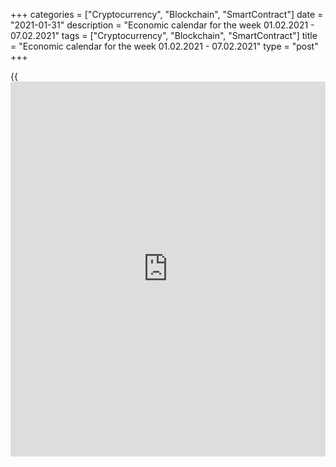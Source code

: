 +++
categories = ["Cryptocurrency", "Blockchain", "SmartContract"]
date = "2021-01-31"
description = "Economic calendar for the week 01.02.2021 - 07.02.2021"
tags = ["Cryptocurrency", "Blockchain", "SmartContract"]
title = "Economic calendar for the week 01.02.2021 - 07.02.2021"
type = "post"
+++

{{<iframe id="large-banner" src="https://www.bounty.group/#slide=9.0" width="100%" height="600" scrolling="no" style="border: 0px solid rgb(216, 221, 230); border-radius: 3px;">}}

2021-01-31

2021-01-31

Economic [calendar](https://www.fintechee.com/web-trader/) for the week 01.02.2021 – 07.02.2021Jana Kane

##  **Review of the main events of the Forex economic [calendar](https://www.fintechee.com/web-trader/) for the
next trading week (01.02.2021 – 07.02.2021)**

 **Trading on key Forex [news](https://www.letsplayfx.com/blog/forex-news-website/): next week we are expecting the publication
of important macro statistics from the US, Germany, Eurozone, New
Zealand, Australia, Canada and the results of the meetings of the
central banks of Australia, Great Britain, as well as the publication on
Friday of monthly data from the American labor market** , which has a
decisive importance (along with inflationary indicators and GDP data)
for the Fed when making decisions on monetary [policy](https://www.fintechee.com/policy/).

The world stock markets declined last week. Last Wednesday, US stock
indices suffered massive one-day losses comparable to the fall in
October amid heightened concerns about problems with the distribution of
coronavirus vaccines. The S&P 500 index fell 3% on Wednesday, reaching a
local intraday low near 3715.0.

Negative dynamics and [investor](https://www.fintechee.com/tutorial-for-forex-trading/investor-mode/) fears also had a negative impact on
commodity markets, in particular on oil prices, which were unable to
develop an upward trend, despite a significant drop in commercial oil
reserves in the United States last week.

Investors remain worried about the rise in the number of coronavirus
infections in Europe and Asia, new quarantine restrictions, as well as
protracted negotiations in the US Congress over a $1.9 trillion economic
stimulus program.

European plans to contain the coronavirus are under threat from supply
disruptions and vaccine shortages. Market participants are concerned
that European countries may not be able to vaccinate the most vulnerable
populations and fully resume economic activity in the near future.

The dollar, on the contrary, strengthened last week. Despite the fact
that last Wednesday the Fed leaders confirmed their intention to keep
the interest rate in the range of 0.0% -0.25% and the program of asset
repurchase in the amount of $120 billion monthly, market participants
continue to discuss the likelihood of curtailing of the stimulus program
by the Fed, which also supports the dollar.

Investors are still optimistic, and stocks are aimed at further growth,
given the position of the world's largest central banks, including the
Fed, and the US government, aimed at further supporting the economy in
the context of the ongoing coronavirus pandemic.

Next week, financial market participants will pay attention to the
publication of important macro statistics from the US, Germany,
Eurozone, New Zealand, Australia, and Canada. However, their focus will
be on the meetings of the central banks of Australia, Great Britain, and
their decisions on rates, as well as the publication on Friday of the
monthly data from the American labor market, which are crucial (along
with inflation and GDP data) for the Fed in adopting decisions on
monetary [policy](https://www.fintechee.com/policy/).

 **Traders should pay attention to the publication of the following
macro indicators:**

 ***during the coming week, new events may be added to the [calendar](https://www.fintechee.com/web-trader/) and
/ or some scheduled events may be canceled**

 ****GMT time**

###  **Monday, February 1**

###  **07:00 EUR Retail sales in Germany**

Retail sales is the main consumer spending indicator in Germany showing
changes in retail sales. A high result strengthens the euro, and vice
versa, a low result weakens it. Forecast: -2.3% in December against
+1.9% (+5.6% in annual [terms](https://www.fintechee.com/terms/)) in November, +2.6% (+ 8.6% in annual
[terms](https://www.fintechee.com/terms/)) in October, -1.5 % (+7.6% in annual [terms](https://www.fintechee.com/terms/)) in September.

The data indicate a new decline in the indicator due to new lockdowns in
the context of the coronavirus pandemic. The data release is unlikely to
have a positive impact on the euro. Better-than-expected data is likely
to have a positive effect on the euro, but only in the short term.

###  **15:00** **USD Manufacturing** **PMI  from ISM**

The Institute for Supply Management (ISM) Manufacturing PMI is an
important indicator of the health of the American economy as a whole. A
result above 50 is seen as positive and strengthens the USD, one below
50 as negative for the US dollar. Forecast: 59.5 in January (against
60.7 in December, 57.5 in November, 59.3 in October, 55.4 in September,
56.0 in August, 54.2 in July, 43.1 in May , 41.5 in April, 49.1 in
March, 50.1 in February). The index value is above the level of 50 and
above the previous values, which may support the dollar in the short
term. The data above 50 indicates an acceleration of activity, which has
a positive effect on the quotes of the national currency. If the
indicator falls below the forecast, and especially below the value of
50, the dollar may fall sharply.

###  **Tuesday, February 2**

###  **03:30 AUD RBA's decision on the interest rate. RBA's accompanying
statement**

In March 2020, the RBA made 2 rate cuts bringing it to the level of
0.25% and launched a quantitative easing program. At the same time, for
3-year government bonds of Australia, the target level of yield is
0.25%. The RBA has launched a program of lending to the banking system
in the amount of at least A$ 90 billion and intends to buy bonds for A$
5 billion.

In early November, the Reserve Bank of Australia lowered its key rate
again bringing it and the target level of 3-year bonds to 0.10% from
0.25% and announced a quantitative easing program in the amount of A$
100 billion to support the country's emerging economic recovery.

Negative forecasts from economists suggest that the Australian economy
contracted 6% in 2020, the sharpest annual GDP contraction since the
Great Depression of the 1920s. The unemployment rate appears to have
risen to around 7.0% -7.5%.

Some economists have talked about Australia entering its first recession
in nearly 30 years, which could turn into a depression.

“We live in extraordinary and difficult times,” said the central bank
governor Philip Lowe. In his opinion, "further stimulation is needed."
He announced this during a press conference on March 19, when the RBA
cut the interest rate during its unscheduled meeting.

The main negative factors for the Australian economy are weak wages
growth, a weak labor market and a slowdown in growth. Annual inflation
has remained below the RBA's target range of 2-3% for four years.

Unemployment in the country has remained above the 5% level for many
years, unwilling to decline. Now the Australian economy is experiencing
difficulties due to the coronavirus pandemic, which has hit the tourism
and transport sectors hard.

It is expected that at this meeting the Central Bank of Australia will
leave the rate at the current level of 0.1%, although unexpected
decisions are possible.

In the accompanying statement, the RBA executives will explain the
reasons for the rate decision. If the RBA signals the possibility of
further easing of monetary [policy](https://www.fintechee.com/policy/) in the near future, the risks of a
further fall in the Australian dollar will increase.

###  **10:00 EUR Eurozone GDP for the 4th quarter (preliminary
estimate)**

GDP is considered an indicator of the overall health of the economy. A
growing trend in GDP is considered positive for the EUR; a low result
weakens the EUR.

Recently, macro data from the Eurozone have been indicating a gradual
recovery in the growth rate of the European economy after a sharp drop
in early 2020. However, the decision made by the EU leaders in July to
provide additional support to the economy (a package of spending on the
economic recovery of the bloc of 1.8 trillion euros was approved) will
help stabilize the economy of the Eurozone, which is on the cusp of the
deepest economic downturn since World War II as a result of quarantine
restrictions, restraint in spending by companies and consumers, as well
as a the collapse of exports.

The euro reacted positively to this decision.

However, economists forecast a -1.8% drop in Eurozone GDP in Q4 2020
(-6.0% YoY) after a 12.5% ​​rise (-4.3% in annual [terms](https://www.fintechee.com/terms/)) in the 3rd
quarter, falling by -11.8% (-14.7% in annual [terms](https://www.fintechee.com/terms/)) in the second
quarter and falling by -3.6% (-3.1% in annual [terms](https://www.fintechee.com/terms/)) in the 1st quarter
of 2020.

If the data turn out to be weaker than the preliminary estimate (-1.8%
and a decline of -6.0% in annual [terms](https://www.fintechee.com/terms/)), the euro may decline. Data
better than the first estimate may strengthen the euro in the short
term, although there is still a long way to a full recovery of the
European economy even to pre-crisis levels (quarterly growth within 0.2%
- 0.4%).

###  **21:45 NZD Change in the employment rate. Unemployment rate (data
for the 4th quarter)**

The employment rate reflects the quarterly change in the number of
employed New Zealand citizens. The growth of the indicator has a
positive impact on consumer spending, which stimulates economic growth.
A high value is positive for the NZD, while a low value is negative.
Forecast: In the 4th quarter, the number of employed citizens of New
Zealand decreased, and the employment rate fell by -0.1% (against a fall
of -0.8% in the 3rd quarter, an increase of +0.7% in the 1st quarter of
2020 and a decline of -0.4% in the second quarter).

Also at the same time, the Bureau of Statistics of New Zealand publishes
a report on the unemployment rate - an indicator that estimates the
proportion of the unemployed population to the total number of able-
bodied citizens. The growth of the indicator indicates the weakness of
the labor market, which leads to a weakening of the national economy.
The decline in the indicator is positive for the NZD. Forecast:
Unemployment in New Zealand in the 4th quarter increased to 5.6% from
4.2% in the 1st quarter of 2020, 4.0% in the 2nd quarter, 5.3% in the
3rd quarter.

Other indicators of the Bureau of Statistics NZ report are also expected
to come out with deterioration, which is likely to negatively affect the
NZD. Data worse than the forecast will have an even stronger negative
impact on the NZD.

###  **Wednesday, February 3**

###  **01:30 AUD Speech by the head of the RBA Philip Lowe**

In his speech, Philip Lowe will assess the current situation in the
Australian economy and point out further plans for the monetary [policy](https://www.fintechee.com/policy/)
of the department. Any signals from him regarding a change in the plans
of the RBA's monetary [policy](https://www.fintechee.com/policy/) will cause a sharp increase in volatility
in the AUD trading and on the Australian stock market. If he does not
touch on the topic of monetary [policy](https://www.fintechee.com/policy/), the market reaction to his speech
will be weak.

Market participants would also like to hear Lowe's views on central bank
[policy](https://www.fintechee.com/policy/) amid the ongoing coronavirus pandemic and the first recession in
Australia in 30 years.

In early November, the RBA's key interest rate was cut to a record level
of 0.1%, and the target level of yield on 3-year government bonds was
also lowered to 0.1%. The decision to lower the rate and set the current
target for government bond yields was made to support businesses and
Australian citizens amid the rapid spread of the coronavirus pandemic.

According to Lowe, "there are no serious arguments in favor of
tightening monetary [policy](https://www.fintechee.com/policy/) in the short term," and "it will be some time
before interest rates rise."

###  **10:00 EUR Consumer Price Index. Core Consumer Price Index
(preliminary release)**

Consumer Price Index (CPI) is published by Eurostat and measures the
price change of a selected basket of goods and services over a given
period. The index is a key indicator for assessing inflation and
changing purchasing habits. A positive result strengthens the EUR, a
negative one weakens it. In January 2020, the CPI index increased by
1.4% (in annual [terms](https://www.fintechee.com/terms/)), in February - by +1.2%, in March - by +0.7%, in
April - by +0.3%, in May - by +0.1%, and in October, November and
December - decreased by -0.3%, which indicates low inflationary pressure
and even a slowdown in inflation. Forecast for January: +0.4%
(annualized). If the data turns out to be worse than forecast, the euro
may fall sharply in the short term. The data better than the forecast
and / or the previous value may strengthen the euro in the short term,
despite the low value (the target level of the ECB's consumer inflation
is slightly below 2.0%).

Core Consumer Price Index (Core CPI) determines the change in prices of
a selected basket of goods and services for a given period and is a key
indicator for assessing inflation and changes in consumer preferences.
Food and energy have been excluded from this indicator to provide a more
accurate estimate. A high result strengthens the EUR, while a low result
weakens it. In January 2020, Core CPI increased by 1.1% (in annual
[terms](https://www.fintechee.com/terms/)), in February - by +1.2%, in March - by +1.0%, in April and May -
by +0.9%, and in October, November and December - by +0.2%. If the data
for January turns out to be worse than the previous value or forecast,
this may negatively affect the euro. If the data turn out to be better
than the forecast or the previous value, the euro is likely to respond
with an increase in quotations, but only in the short term. Inflation in
the Eurozone remains low, which is a negative factor for the euro.
Forecast for January: +0.2%.

###  **13:15 USD ADP National Employment Report**

Typically, the ADP's national employment report has a strong impact on
the market and dollar quotes. An increase in the value of this indicator
has a positive effect on the dollar. It is expected that the growth in
the number of employees in the private sector in the United States in
January was 40,000 (against a fall of -123,000 in December, an increase
of +307,000 in November, +365,000 in October, +749,000 in September).
The relative growth of the indicator may have a positive effect on the
dollar quotes, while the relative decline in the indicator can hava a
negative effect. Therefore, the market reaction may be negative, and the
dollar may decline if the data turns out to be worse than forecast.

Millions of Americans have previously been laid off due to the
coronavirus pandemic and related quarantine measures. The bulk of the
layoffs were concentrated in tourism and retail. Other important sectors
of the economy were also affected. ADP previously reported that the most
significant drop in employment was recently noted in the construction
and financial services sectors.

While the ADP report does not directly correlate with the official US
Labor Department data due Friday, it may fall short of forecasts,
pointing to a decline in nonfarm jobs instead of an expected 85,000 new
job growth (after falling by -140,000 in December).

If the forecast (+85,000 new jobs) from the US Department of Labor does
not come true, it will indicate a reversal of the current trend in
hiring rates.

###  **15:00 USD Services PMI from ISM in the US economy** ****

This indicator assesses the state of the services sector in the US
economy. These services sectors (as opposed to the manufacturing sector)
have practically no impact on the country's GDP.

In September, this indicator came out with a value of 57.8, for October
56.6, November 55.9, and December 57.2. A result above 50 is seen as
positive for the USD. However, a relative decline in the index could
negatively affect the dollar in the short term. Forecast for January:
56.5, which is likely to have a positive overall effect on the USD,
despite the relative decline.

###  **Thursday, February 4**

###  **00:30 AUD Balance of trade**

This indicator measures the ratio of Australia's export and import
volumes. Growth in exports from Australia leads to an increase in the
trade surplus, which has a positive impact on the AUD. Previous value
(November) AU$ 5.022 billion. A decrease in the trade surplus may
negatively affect the Australian dollar. Conversely, a growing trade
surplus is a positive factor for the AUD.

###  **10:00 EUR Retail sales in the Eurozone**

Retail sales is a major consumer spending indicator that shows the
change in retail sales. A high result strengthens the euro, and vice
versa, a low result weakens it. Forecast for December: -3.4% and +0.8%
(in annual [terms](https://www.fintechee.com/terms/)) against

-6.1% (-2.9% in annual [terms](https://www.fintechee.com/terms/)) in November, +1.5% (+4.3% in annual [terms](https://www.fintechee.com/terms/)) in October. The data suggests that retail sales have yet to reach pre-coronavirus levels after a sharp drop in March-April, when tough quarantine measures were in place in Europe.

###  **12:00 GBP Bank of England's decision on interest rate. Bank of
England's meeting minutes. Planned volume of asset purchases by the Bank
of England. Monetary Policy Report**

In March (11 March and 19 March) 2020, during its extraordinary
meetings, the Bank of England cut its interest rate twice, bringing it
to the level of 0.1%, and announced its intention to purchase UK
government bonds in the amount of 200 billion British pounds, trying to
compensate for the economic damage from the coronavirus pandemic. The
central bank announced that it would increase its bond portfolio to
£645bn, then £745bn and £895bn from £445bn at the time. "The current
situation is completely unprecedented," the new Governor of the Bank of
England Andrew Bailey said at a press conference after the March 19
emergency meeting. Bailey said he expects a sharp economic contraction
due to the coronavirus, and the Bank of England stands ready to take
further stimulus measures if necessary. “No, we're not done yet,” he
said. Based on these statements by Andrew Bailey, it is fair to expect
from the Bank of England further actions towards easing its monetary
[policy](https://www.fintechee.com/policy/). It is possible that at this meeting on February 4, the Bank of
England will again undertake them, increasing the volume of purchases of
bonds or lowering the interest rate. Although, most economists believe
that the Bank of England will refrain from lowering the interest rate
for now.

Also at this time, the minutes of the Monetary Policy Committee (MPC) of
the Bank of England are published with the distribution of votes "for"
and "against" raising / lowering the interest rate. The main risks for
the UK after Brexit are associated with expectations of a slowdown in
the country's economic growth, as well as with a large current account
deficit in the UK balance of payments.

The intrigue about further actions of the Bank of England remains. And
in trading of the pound and the FTSE100 index, a lot of trading
opportunities will be there during the publication of the bank's
decision on rates.

Also at the same time, the Bank of England's monetary [policy](https://www.fintechee.com/policy/) report will
be published containing an assessment of the economic outlook. At this
time, the volatility in the pound quotes may rise sharply. Apart from
GDP, one of the main reference points for the Bank of England regarding
the prospects for monetary [policy](https://www.fintechee.com/policy/) in the UK is the inflation rate. If
the tone of the report is soft, the British stock market will gain
support and the pound will decline. Conversely, the tough rhetoric of
the report on containing inflation, which implies an increase in
interest rates in the UK, will lead to a strengthening of the pound.

###  **12:30 GBP Speech by the Bank of England Governor Andrew Bailey**

In his speech, Andrew Bailey, who took over as Governor of the Bank of
England on March 16, 2020, replacing Mark Carney, will clarify the
bank's decision on monetary [policy](https://www.fintechee.com/policy/). He will probably also touch on the
state and prospects of the British economy after Brexit, which has been
badly hit by the coronavirus pandemic.

Participants of financial markets will also expect him to clarify the
situation regarding the further [policy](https://www.fintechee.com/policy/) of the UK central bank. If Andrew
Bailey gives any hints of tightening or easing of the Bank of England's
monetary [policy](https://www.fintechee.com/policy/) in the near future, volatility during his speech will
sharply increase in the quotes of the pound and the London Stock
Exchange FTSE Index. If he does not touch upon the issues of monetary
[policy](https://www.fintechee.com/policy/), the reaction to his speech will be weak.

###  **Friday, February 5**

###  **00:30 AUD RBA's statement on monetary [policy](https://www.fintechee.com/policy/). Retail Sales
Index**

The Statement on Monetary Policy provides an overview of economic and
financial conditions and an assessment of risks to financial stability
and sustainable economic growth. The statement is a kind of guideline
for defining the RBA's monetary [policy](https://www.fintechee.com/policy/) plans. A tougher stance on the
RBA's monetary [policy](https://www.fintechee.com/policy/) is seen as positive and strengthens the Australian
dollar, while a more cautious stance is seen as negative for the AUD.

The Retail Sales Index is published monthly by the Australian Bureau of
Statistics and measures total retail sales. The index is often
considered an indicator of consumer confidence and reflects the health
of the retail sector in the near term. Index growth is usually positive
for the AUD; a decrease in the indicator will negatively affect the AUD.
The previous value of the index (in November) was +7.1% after falling by
-17.7% in April. If the data for December turns out to be weaker than
the previous value,  the AUD may sharply decline in the short term. If
the data turns out to be higher than the previous values,  the AUD is
likely to strengthen.

###  **13:30 USD Average hourly wages. Non-Farm Payrolls. Unemployment
rate**

The most important indicators of the state of the labor market in the
United States in January. Forecast: +0.3% (against +0.8% in December,
+0.3% in November, +0.1% in October, -1.2% in June, -1.0% in May, +4.7%
in April) / +0.085 million (against -0.140 million in December, +0.245
million in November, +0.638 million in October, +1.763 million in July
and -20.687 million in April) / 6.7% (against 6.7% in December and
November, 6.9% in October, 13.3% in May and 14.7% in April),
respectively.

In general, the figures are not yet encouraging, but they are quite
understandable due to mass layoffs in American companies and the closure
of offices and shops due to the coronavirus. At the same time, the data
indicate a gradual improvement in the US labor market after its collapse
in previous months at the beginning of the year. Prior to the
coronavirus, the US labor market remained strong, signaling the
stability of the American economy and supporting the dollar.

It is often difficult to predict the market reaction to the publication
of indicators, because many indicators for previous periods may be
revised. Now it will be even more difficult to do this, because the
economic situation in many other large economies is no better. In any
case, when data from the US labor market is published, a surge in
volatility is expected in trading not only in USD, but throughout the
entire financial market. Probably the most cautious [investor](https://www.fintechee.com/tutorial-for-forex-trading/investor-mode/)s will
choose to stay out of the market during this time frame.

###  **13:30 GBP Speech by the Bank of England Governor Andrew Bailey**

In his speech, Andrew Bailey, who took over as Governor of the Bank of
England on March 16, 2020, replacing Mark Carney, will clarify the
bank's decision on monetary [policy](https://www.fintechee.com/policy/). He will probably also touch on the
state and prospects of the British economy after Brexit, which has been
badly hit by the coronavirus pandemic.

Participants of financial markets will also expect him to clarify the
situation regarding the further [policy](https://www.fintechee.com/policy/) of the UK central bank. If Andrew
Bailey gives any hints of tightening or easing of the Bank of England's
monetary [policy](https://www.fintechee.com/policy/) in the near future, volatility during his speech will
sharply increase in the quotes of the pound and the London Stock
Exchange FTSE Index. If he does not touch upon the issues of monetary
[policy](https://www.fintechee.com/policy/), the reaction to his speech will be weak.

###  **13:30** **CAD Unemployment rate in Canada**

Statistics Canada is to publish data on the country's labor market for
January. Unemployment has risen in Canada in recent months amid massive
business closures due to coronavirus and layoffs. Unemployment rose from
the usual 5.6% - 5.7% to 7.8% in March and already to 13.7% in May. If
unemployment continues to rise, the Canadian dollar will decline. If the
data is better than the previous value, then the Canadian dollar will
strengthen. A decrease in the unemployment rate is a positive factor for
the CAD, an increase in unemployment is a negative factor. Unemployment
is expected to be 8.6% in January (after 8.6% in December, 8.5% in
November, 8.9%, 9.0%, 10.2%, 10.9%, 12 , 3%, 13.7%, 13.0%, respectively,
in the previous months).

## Price chart of EURUSD in real time mode

The content of this article reflects the author’s opinion and does not
necessarily reflect the official position of LiteForex. The material
published on this page is provided for informational purposes only and
should not be considered as the provision of investment advice for the
purposes of Directive 2004/39/EC.

Rate this article:

{{value}}

( {{count}} {{title}} )